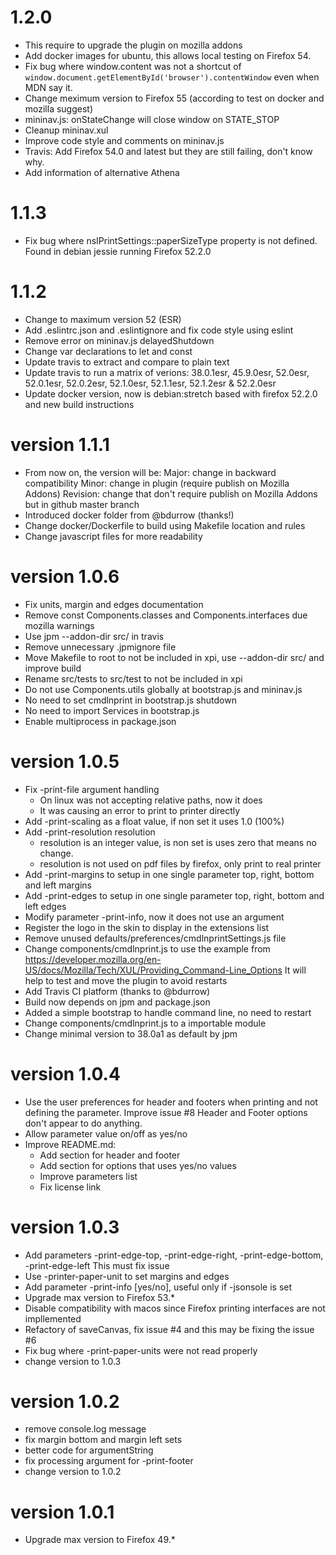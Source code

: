 # 1.2.0
- This require to upgrade the plugin on mozilla addons
- Add docker images for ubuntu, this allows local testing on Firefox 54.
- Fix bug where window.content was not a shortcut of
  `window.document.getElementById('browser').contentWindow`
  even when MDN say it.
- Change meximum version to Firefox 55 (according to test on docker and mozilla suggest)
- mininav.js: onStateChange will close window on STATE_STOP
- Cleanup mininav.xul
- Improve code style and comments on mininav.js
- Travis: Add Firefox 54.0 and latest but they are still failing, don't know why.
- Add information of alternative Athena

# 1.1.3
- Fix bug where nsIPrintSettings::paperSizeType property is not defined.
  Found in debian jessie running Firefox 52.2.0

# 1.1.2
- Change to maximum version 52 (ESR)
- Add .eslintrc.json and .eslintignore and fix code style using eslint
- Remove error on mininav.js delayedShutdown
- Change var declarations to let and const
- Update travis to extract and compare to plain text
- Update travis to run a matrix of verions:
  38.0.1esr, 45.9.0esr, 52.0esr, 52.0.1esr, 52.0.2esr,
  52.1.0esr, 52.1.1esr, 52.1.2esr & 52.2.0esr
- Update docker version, now is debian:stretch based with firefox 52.2.0
  and new build instructions

# version 1.1.1
- From now on, the version will be:
    Major: change in backward compatibility
    Minor: change in plugin (require publish on Mozilla Addons)
    Revision: change that don't require publish on Mozilla Addons but in github master branch
- Introduced docker folder from @bdurrow (thanks!)
- Change docker/Dockerfile to build using Makefile location and rules
- Change javascript files for more readability

# version 1.0.6
- Fix units, margin and edges documentation
- Remove const Components.classes and Components.interfaces due mozilla warnings
- Use jpm --addon-dir src/ in travis
- Remove unnecessary .jpmignore file
- Move Makefile to root to not be included in xpi, use --addon-dir src/ and improve build
- Rename src/tests to src/test to not be included in xpi
- Do not use Components.utils globally at bootstrap.js and mininav.js
- No need to set cmdlnprint in bootstrap.js shutdown
- No need to import Services in bootstrap.js
- Enable multiprocess in package.json

# version 1.0.5
- Fix -print-file argument handling
    - On linux was not accepting relative paths, now it does
    - It was causing an error to print to printer directly
- Add -print-scaling as a float value, if non set it uses 1.0 (100%)
- Add -print-resolution resolution
    - resolution is an integer value, is non set is uses zero that means no change.
    - resolution is not used on pdf files by firefox, only print to real printer
- Add -print-margins to setup in one single parameter top, right, bottom and left margins
- Add -print-edges to setup in one single parameter top, right, bottom and left edges
- Modify parameter -print-info, now it does not use an argument
- Register the logo in the skin to display in the extensions list
- Remove unused defaults/preferences/cmdlnprintSettings.js file
- Change components/cmdlnprint.js to use the example from
  <https://developer.mozilla.org/en-US/docs/Mozilla/Tech/XUL/Providing_Command-Line_Options>
  It will help to test and move the plugin to avoid restarts
- Add Travis CI platform (thanks to @bdurrow)
- Build now depends on jpm and package.json
- Added a simple bootstrap to handle command line, no need to restart
- Change components/cmdlnprint.js to a importable module
- Change minimal version to 38.0a1 as default by jpm

# version 1.0.4
- Use the user preferences for header and footers when printing and not defining the parameter.
  Improve issue #8 Header and Footer options don't appear to do anything.
- Allow parameter value on/off as yes/no
- Improve README.md:
    - Add section for header and footer
    - Add section for options that uses yes/no values
    - Improve parameters list
    - Fix license link

# version 1.0.3
- Add parameters -print-edge-top, -print-edge-right, -print-edge-bottom, -print-edge-left
  This must fix issue
- Use -printer-paper-unit to set margins and edges
- Add parameter -print-info [yes/no], useful only if -jsonsole is set
- Upgrade max version to Firefox 53.*
- Disable compatibility with macos since Firefox printing interfaces are not impllemented
- Refactory of saveCanvas, fix issue #4 and this may be fixing the issue #6
- Fix bug where -print-paper-units were not read properly
- change version to 1.0.3

# version 1.0.2
- remove console.log message
- fix margin bottom and margin left sets
- better code for argumentString
- fix processing argument for -print-footer
- change version to 1.0.2

# version 1.0.1
- Upgrade max version to Firefox 49.*
